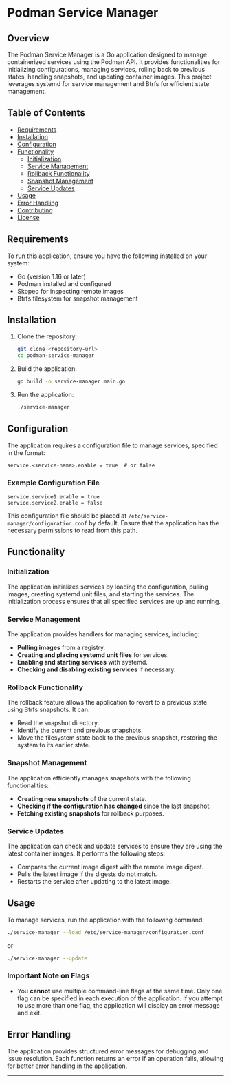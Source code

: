 # Podman Service Manager

## Overview

The Podman Service Manager is a Go application designed to manage containerized services using the Podman API. It provides functionalities for initializing configurations, managing services, rolling back to previous states, handling snapshots, and updating container images. This project leverages systemd for service management and Btrfs for efficient state management.

## Table of Contents

- [Requirements](#requirements)
- [Installation](#installation)
- [Configuration](#configuration)
- [Functionality](#functionality)
  - [Initialization](#initialization)
  - [Service Management](#service-management)
  - [Rollback Functionality](#rollback-functionality)
  - [Snapshot Management](#snapshot-management)
  - [Service Updates](#service-updates)
- [Usage](#usage)
- [Error Handling](#error-handling)
- [Contributing](#contributing)
- [License](#license)

## Requirements

To run this application, ensure you have the following installed on your system:

- Go (version 1.16 or later)
- Podman installed and configured
- Skopeo for inspecting remote images
- Btrfs filesystem for snapshot management

## Installation

1. Clone the repository:

   ```bash
   git clone <repository-url>
   cd podman-service-manager
   ```

2. Build the application:

   ```bash
   go build -o service-manager main.go
   ```

3. Run the application:

   ```bash
   ./service-manager
   ```

## Configuration

The application requires a configuration file to manage services, specified in the format:

```plaintext
service.<service-name>.enable = true  # or false
```

### Example Configuration File

```plaintext
service.service1.enable = true
service.service2.enable = false
```

This configuration file should be placed at `/etc/service-manager/configuration.conf` by default. Ensure that the application has the necessary permissions to read from this path.

## Functionality

### Initialization

The application initializes services by loading the configuration, pulling images, creating systemd unit files, and starting the services. The initialization process ensures that all specified services are up and running.

### Service Management

The application provides handlers for managing services, including:

- **Pulling images** from a registry.
- **Creating and placing systemd unit files** for services.
- **Enabling and starting services** with systemd.
- **Checking and disabling existing services** if necessary.

### Rollback Functionality

The rollback feature allows the application to revert to a previous state using Btrfs snapshots. It can:

- Read the snapshot directory.
- Identify the current and previous snapshots.
- Move the filesystem state back to the previous snapshot, restoring the system to its earlier state.

### Snapshot Management

The application efficiently manages snapshots with the following functionalities:

- **Creating new snapshots** of the current state.
- **Checking if the configuration has changed** since the last snapshot.
- **Fetching existing snapshots** for rollback purposes.

### Service Updates

The application can check and update services to ensure they are using the latest container images. It performs the following steps:

- Compares the current image digest with the remote image digest.
- Pulls the latest image if the digests do not match.
- Restarts the service after updating to the latest image.

## Usage

To manage services, run the application with the following command:

```bash
./service-manager --load /etc/service-manager/configuration.conf
```

or

```bash
./service-manager --update
```

### Important Note on Flags

- You **cannot** use multiple command-line flags at the same time. Only one flag can be specified in each execution of the application. If you attempt to use more than one flag, the application will display an error message and exit.

## Error Handling

The application provides structured error messages for debugging and issue resolution. Each function returns an error if an operation fails, allowing for better error handling in the application.

---
